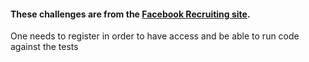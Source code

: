 #### These challenges are from the [Facebook Recruiting site](https://www.facebookrecruiting.com/portal/coding_puzzles/).

 One needs to register in order to have access and be able to run code against the tests